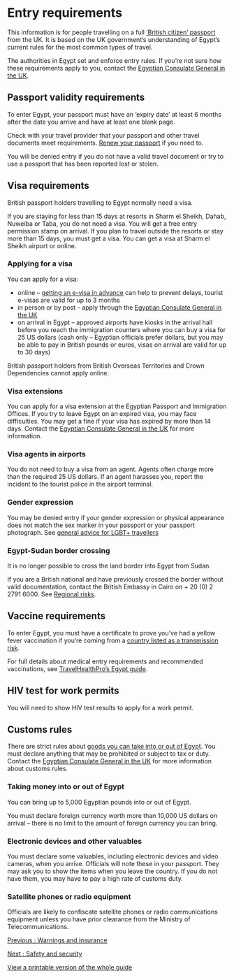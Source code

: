 # Entry requirements

This information is for people travelling on a full [‘British citizen’ passport](https://www.gov.uk/types-of-british-nationality) from the UK. It is based on the UK government’s understanding of Egypt’s current rules for the most common types of travel.

The authorities in Egypt set and enforce entry rules. If you’re not sure how these requirements apply to you, contact the [Egyptian Consulate General in the UK](https://egyptconsulate.co.uk/).

## Passport validity requirements

To enter Egypt, your passport must have an ‘expiry date’ at least 6 months after the date you arrive and have at least one blank page.

Check with your travel provider that your passport and other travel documents meet requirements. [Renew your passport](https://www.gov.uk/renew-adult-passport/renew) if you need to.

You will be denied entry if you do not have a valid travel document or try to use a passport that has been reported lost or stolen.

## Visa requirements

British passport holders travelling to Egypt normally need a visa.

If you are staying for less than 15 days at resorts in Sharm el Sheikh, Dahab, Nuweiba or Taba, you do not need a visa. You will get a free entry permission stamp on arrival. If you plan to travel outside the resorts or stay more than 15 days, you must get a visa. You can get a visa at Sharm el Sheikh airport or online.

### Applying for a visa

You can apply for a visa:

* online – [getting an e-visa in advance](https://visa2egypt.gov.eg/eVisa/Home?VISTK=AMEV-QAST-XKKB-4X4J-LYML-KSS1-J4VF-B3V5-GO2U-AYIZ-4F82-1WR5-RW7O-0L87-4CZ8-9CFV) can help to prevent delays, tourist e-visas are valid for up to 3 months
* in person or by post – apply through the [Egyptian Consulate General in the UK](https://egyptconsulate.co.uk/visas/)
* on arrival in Egypt – approved airports have kiosks in the arrival hall before you reach the immigration counters where you can buy a visa for 25 US dollars (cash only – Egyptian officials prefer dollars, but you may be able to pay in British pounds or euros, visas on arrival are valid for up to 30 days)

British passport holders from British Overseas Territories and Crown Dependencies cannot apply online.

### Visa extensions

You can apply for a visa extension at the Egyptian Passport and Immigration Offices. If you try to leave Egypt on an expired visa, you may face difficulties. You may get a fine if your visa has expired by more than 14 days. Contact the [Egyptian Consulate General in the UK](https://egyptconsulate.co.uk/visas/) for more information.

### Visa agents in airports

You do not need to buy a visa from an agent. Agents often charge more than the required 25 US dollars. If an agent harasses you, report the incident to the tourist police in the airport terminal.

### Gender expression

You may be denied entry if your gender expression or physical appearance does not match the sex marker in your passport or your passport photograph. See [general advice for LGBT+ travellers](https://www.gov.uk/guidance/lesbian-gay-bisexual-and-transgender-foreign-travel-advice)

### Egypt-Sudan border crossing

It is no longer possible to cross the land border into Egypt from Sudan.

If you are a British national and have previously crossed the border without valid documentation, contact the British Embassy in Cairo on + 20 (0) 2 2791 6000. See [Regional risks](/foreign-travel-advice/egypt/regional-risks).

## Vaccine requirements

To enter Egypt, you must have a certificate to prove you’ve had a yellow fever vaccination if you’re coming from a [country listed as a transmission risk](https://nathnacyfzone.org.uk/factsheet/65/countries-with-risk-of-yellow-fever-transmission).

For full details about medical entry requirements and recommended vaccinations, see [TravelHealthPro’s Egypt guide](https://travelhealthpro.org.uk/country/71/egypt#Vaccine_Recommendations).

## HIV test for work permits

You will need to show HIV test results to apply for a work permit.

## Customs rules

There are strict rules about [goods you can take into or out of Egypt](https://www.cairo-airport.com/en-us/Services/Passenger-Guide/Customs-Regulations). You must declare anything that may be prohibited or subject to tax or duty. Contact the [Egyptian Consulate General in the UK](https://egyptconsulate.co.uk/) for more information about customs rules.

### Taking money into or out of Egypt

You can bring up to 5,000 Egyptian pounds into or out of Egypt.

You must declare foreign currency worth more than 10,000 US dollars on arrival – there is no limit to the amount of foreign currency you can bring.

### Electronic devices and other valuables

You must declare some valuables, including electronic devices and video cameras, when you arrive. Officials will note these in your passport. They may ask you to show the items when you leave the country. If you do not have them, you may have to pay a high rate of customs duty.

### Satellite phones or radio equipment

Officials are likely to confiscate satellite phones or radio communications equipment unless you have prior clearance from the Ministry of Telecommunications.

[Previous
:
 Warnings and insurance](/foreign-travel-advice/egypt)

[Next
:
Safety and security](/foreign-travel-advice/egypt/safety-and-security)

[View a printable version of the whole guide](/foreign-travel-advice/egypt/print)